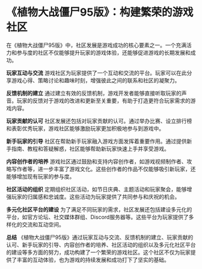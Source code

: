 # 《植物大战僵尸95版》：构建繁荣的游戏社区

在《植物大战僵尸95版》中，社区发展是游戏成功的核心要素之一。一个充满活力和参与度的社区不仅能够提升玩家的游戏体验，还能够促进游戏的长期发展和成功。

**玩家互动与交流**
游戏社区为玩家提供了一个互动和交流的平台。玩家可以在此分享游戏心得、策略讨论和趣味时刻，增强彼此之间的联系和社区的凝聚力。

**反馈机制的建立**
通过建立有效的反馈机制，游戏开发者能够直接听取玩家的声音。玩家的反馈对于游戏的改进和更新至关重要，有助于打造更符合玩家需求的游戏内容。

**玩家贡献的认可**
社区发展还包括对玩家贡献的认可。通过举办比赛、设立排行榜和表彰优秀玩家，游戏社区能够激励玩家更加积极地参与到游戏中。

**新手玩家的引导**
社区在帮助新手玩家融入游戏方面发挥着重要作用。通过提供新手指南、教程和答疑解惑，社区能够帮助新玩家快速上手并享受游戏。

**内容创作者的培养**
游戏社区通过鼓励和支持内容创作者，如游戏视频制作者、攻略写作者等，进一步丰富了游戏文化。这些创作者的作品不仅能够吸引新玩家，还能够增加现有玩家的参与度。

**社区活动的组织**
定期组织社区活动，如节日庆典、主题活动和玩家聚会，能够增强玩家的归属感和忠诚度。这些活动为玩家提供了共同参与和庆祝的机会。

**多元化社区平台的建设**
为了满足不同玩家的需求，社区发展还包括建设多元化的平台，如官方论坛、社交媒体群组、Discord服务器等。这些平台为玩家提供了多样化的交流和互动空间。

**总结**
《植物大战僵尸95版》通过玩家互动与交流、反馈机制的建立、玩家贡献的认可、新手玩家的引导、内容创作者的培养、社区活动的组织以及多元化社区平台的建设等多方面的努力，成功构建了一个繁荣的游戏社区。这个社区不仅为玩家提供了丰富的互动体验，也为游戏的持续发展和成功打下了坚实的基础。